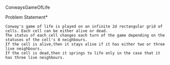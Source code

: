 ConwaysGameOfLife
 
 Problem Statement*
    
    Conway's game of life is played on an infinite 2d rectangular grid of cells. Each cell can be either alive or dead.
    The status of each cell changes each turn of the game depending on the statuses of the cell's 8 neighbours.
    If the cell is alive,then it stays alive if it has either two or three live neighbours.
    If the cell is dead,then it springs to life only in the case that it has three live neighbours.
